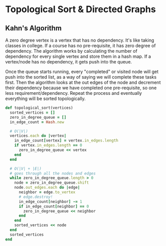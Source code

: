 # Topological Sort & Directed Graphs

## Kahn's Algorithm
A zero degree vertex is a vertex that has no dependency. It's like taking
classes in college. If a course has no pre-requisite, it has zero degree of
dependency. The algorithm works by calculating the number of dependency for
every single vertex and store them in a hash map. If a vertex/node has no
dependency, it gets push into the queue.

Once the queue starts running, every "completed" or visited node will get
push into the sorted list, as a way of saying we will complete these tasks
first. Then the algorithm looks at the out edges of the node and decrement
their dependency because we have completed one pre-requisite, so one less
requirement/dependency. Repeat the process and eventually everything will
be sorted topologically.

``` ruby
def topological_sort(vertices)
  sorted_vertices = []
  zero_in_degree_queue = []
  in_edge_count = Hash.new

  # O(|V|)
  vertices.each do |vertex|
    in_edge_count[vertex] = vertex.in_edges.length
    if vertex.in_edges.length == 0
      zero_in_degree_queue << vertex
    end
  end

  # O(|V| + |E|)
  # goes through all the nodes and edges
  while zero_in_degree_queue.length > 0
    node = zero_in_degree_queue.shift
    node.out_edges.each do |edge|
      neighbor = edge.to_vertex
      # edge.destroy!
      in_edge_count[neighbor] -= 1
      if in_edge_count[neighbor] == 0
        zero_in_degree_queue << neighbor
      end
    end
    sorted_vertices << node
  end
  sorted_vertices
end
```
